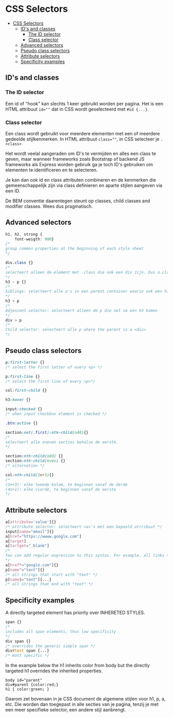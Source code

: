 # CSS Selectors
- [CSS Selectors](#css-selectors)
	- [ID's and classes](#ids-and-classes)
		- [The ID selector](#the-id-selector)
		- [Class selector](#class-selector)
	- [Advanced selectors](#advanced-selectors)
	- [Pseudo class selectors](#pseudo-class-selectors)
	- [Attribute selectors](#attribute-selectors)
	- [Specificity examples](#specificity-examples)

## ID's and classes
### The ID selector
Een id of "hook" kan slechts 1 keer gebruikt worden per pagina. Het is een HTML attribuut `id=""` dat in CSS wordt geselecteerd met `#id {...}`.

### Class selector
Een class wordt gebruikt voor meerdere elementen met een of meerdere gedeelde stijlkenmerken. In HTML attribuut `class=""`, in CSS selecteer je `.<class>`

Het wordt veelal aangeraden om ID's te vermijden en alles een class te geven, maar wanneer frameworks zoals Bootstrap of backend JS frameworks als Express worden gebruik ga je toch ID's gebruiken om elementen te identificeren en te selecteren.

Je kan dan ook id en class attributen combineren en de kenmerken die gemeenschappelijk zijn via class definieren en aparte stijlen aangeven via een ID. 

De BEM conventie daarentegen steunt op classes, child classes and modifier classes. Wees dus pragmatisch.

## Advanced selectors
```CSS
h1, h2, strong {
	font-weigth: 900}	
/* 
group common properties at the beginning of each style sheet 
*/

div.class {}	
/* 
selecteert alleen de element met .class die ook een div zijn. Dus a.class wordt niet geselecteerd.
*/
h3 ~ p {}	
/* 
Siblings: selecteert alle p's in een parent container waarin ook een h3 zit
*/
h3 + p 	
/* 
Adjescent selector: selecteert alleen de p die net na een h3 komen
*/
div > p 
/* 
Child selector: selecteert alle p where the parent is a <div>
*/ 
```
## Pseudo class selectors
```CSS
p:first-letter {}	
/* select the first letter of every <p> */

p:first-line {}	
/* select the first line of every <p>*/

col:first-child {}

h3:hover {}

input:checked {} 
/* when input checkbox element is checked */

.btn:active {}

section:not(.first):nth-child(odd){}
/* 
selecteert alle oneven secties behalve de eerste.
*/

section:nth-child(odd) {}
section:nth-child(even) {}
/* alternation */

col:nth-child(2n+3){}
/*
(2n+3): elke tweede kolom, te beginnen vanaf de derde
(4n+1): elke vierde, te beginnen vanaf de eerste
*/
```
## Attribute selectors
```CSS
a[attribute='value']{} 
/* attribute selector: selecteert <a>'s met een bepaald atrribuut */
input[name="email"]{}
a[href="https://wwww.google.com"] 
a[target] 
a[tartget="_blank"]
/*
You can add regular expression to this syntax. For example, all links that contain the string:
*/
a[href*="google.com"]{}
p[name^="text"]{} 	
/* all strings that start with "text" */
p[name$="text"]{...} 	
/* all strings that end with "text" */
```
## Specificity examples
A directly targeted element has priority over INHERETED STYLES. 
```CSS
span {} 
/* 
includes all span elements, thus low specificity
*/
div span {} 
/* overrides the generic simple span */
div#test span {...} 
/* most specific */
```
In the example below the h1 inherits color from body but the directly targeted h1 overrides the inherited properties.
```
body id="parent" 
div#parent {color:red;}
h1 { color:green; }
```
Daarom zet bovenaan in je CSS document de algemene stijlen voor h1, p, a, etc. Die worden dan toegepast in alle secties van je pagina, tenzij je met een meer specifieke selector, een andere stijl aanbrengt.